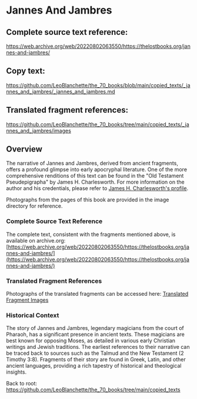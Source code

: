 #  Jannes And Jambres

## Complete source text reference:

https://web.archive.org/web/20220802063550/https://thelostbooks.org/jannes-and-jambres/

## Copy text:
https://github.com/LeoBlanchette/the_70_books/blob/main/copied_texts/_jannes_and_jambres/_jannes_and_jambres.md

## Translated fragment references:
https://github.com/LeoBlanchette/the_70_books/tree/main/copied_texts/_jannes_and_jambres/images

## Overview

The narrative of Jannes and Jambres, derived from ancient fragments, offers a profound glimpse into early apocryphal literature. One of the more comprehensive renditions of this text can be found in the "Old Testament Pseudepigrapha" by James H. Charlesworth. For more information on the author and his credentials, please refer to [James H. Charlesworth's profile](https://divinity.yale.edu/faculty-and-research/yds-faculty/james-h-charlesworth).

Photographs from the pages of this book are provided in the image directory for reference.

### Complete Source Text Reference

The complete text, consistent with the fragments mentioned above, is available on archive.org:
[https://web.archive.org/web/20220802063550/https://thelostbooks.org/jannes-and-jambres/](https://web.archive.org/web/20220802063550/https://thelostbooks.org/jannes-and-jambres/)

### Translated Fragment References

Photographs of the translated fragments can be accessed here:
[Translated Fragment Images](https://github.com/LeoBlanchette/the_70_books/blob/main/copied_texts/_jannes_and_jambres/_jannes_and_jambres_fragment_text.md)


### Historical Context

The story of Jannes and Jambres, legendary magicians from the court of Pharaoh, has a significant presence in ancient texts. These magicians are best known for opposing Moses, as detailed in various early Christian writings and Jewish traditions. The earliest references to their narrative can be traced back to sources such as the Talmud and the New Testament (2 Timothy 3:8). Fragments of their story are found in Greek, Latin, and other ancient languages, providing a rich tapestry of historical and theological insights.


Back to root: https://github.com/LeoBlanchette/the_70_books/tree/main/copied_texts
